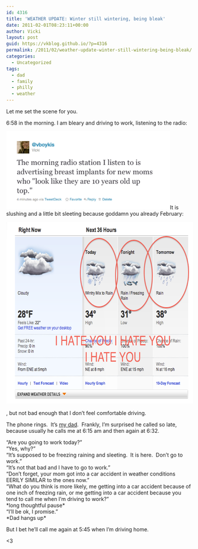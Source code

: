 ```yaml
---
id: 4316
title: 'WEATHER UPDATE: Winter still wintering, being bleak'
date: 2011-02-01T08:23:11+00:00
author: Vicki
layout: post
guid: https://vkblog.github.io/?p=4316
permalink: /2011/02/weather-update-winter-still-wintering-being-bleak/
categories:
  - Uncategorized
tags:
  - dad
  - family
  - philly
  - weather
---
```

Let me set the scene for you.

6:58 in the morning. I am bleary and driving to work, listening to the radio:

<p style="text-align: left;">
  <a href="https://raw.githubusercontent.com/vkblog/vkblog.github.io/master/public/img/2011/02/Screen-shot-2011-02-01-at-8.15.03-AM.png"><img class="aligncenter size-full wp-image-4315" title="Screen shot 2011-02-01 at 8.15.03 AM" src="https://raw.githubusercontent.com/vkblog/vkblog.github.io/master/public/img/2011/02/Screen-shot-2011-02-01-at-8.15.03-AM.png" alt="" width="442" height="211" /></a>It is slushing and a little bit sleeting because goddamn you already February:
</p>

<p style="text-align: left;">
  <a href="https://raw.githubusercontent.com/vkblog/vkblog.github.io/master/public/img/2011/02/Screen-shot-2011-02-01-at-8.16.09-AM.png"><img class="aligncenter size-full wp-image-4317" title="Screen shot 2011-02-01 at 8.16.09 AM" src="https://raw.githubusercontent.com/vkblog/vkblog.github.io/master/public/img/2011/02/Screen-shot-2011-02-01-at-8.16.09-AM.png" alt="" width="664" height="490" /></a>
</p>

<p style="text-align: left;">
  <p style="text-align: left;">
    , but not bad enough that I don&#8217;t feel comfortable driving.
  </p>
  
  <p style="text-align: left;">
    The phone rings.  It&#8217;s <a href="https://vkblog.github.io/2009/06/21/happy-fathers-day/">my dad</a>.  Frankly, I&#8217;m surprised he called so late, because usually he calls me at 6:15 am and then again at 6:32.
  </p>
  
  <p style="text-align: left;">
    &#8220;Are you going to work today?&#8221;<br /> &#8220;Yes, why?&#8221;<br /> &#8220;It&#8217;s supposed to be freezing raining and sleeting.  It is here.  Don&#8217;t go to work.&#8221;<br /> &#8220;It&#8217;s not that bad and I have to go to work.&#8221;<br /> &#8220;Don&#8217;t forget, your mom got into a car accident in weather conditions EERILY SIMILAR to the ones now.&#8221;<br /> &#8220;What do you think is more likely, me getting into a car accident because of one inch of freezing rain, or me getting into a car accident because you tend to call me when I&#8217;m driving to work?&#8221;<br /> *long thoughtful pause*<br /> &#8220;I&#8217;ll be ok, I promise.&#8221;<br /> *Dad hangs up*
  </p>
  
  <p style="text-align: left;">
    But I bet he&#8217;ll call me again at 5:45 when I&#8217;m driving home.
  </p>
  
  <p style="text-align: left;">
    <3
  </p>